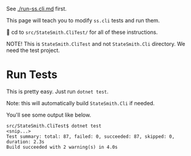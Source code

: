 See [./run-ss.cli.md](./run-ss.cli.md) first.

This page will teach you to modify `ss.cli` tests and run them.

🚩 cd to `src/StateSmith.CliTest/` for all of these instructions.

NOTE! This is `StateSmith.CliTest` and not `StateSmith.Cli` directory. We need the test project.

# Run Tests
This is pretty easy. Just run `dotnet test`.

Note: this will automatically build `StateSmith.Cli` if needed.

You'll see some output like below.

```shell
src/StateSmith.CliTest$ dotnet test
<snip...>
Test summary: total: 87, failed: 0, succeeded: 87, skipped: 0, duration: 2.3s
Build succeeded with 2 warning(s) in 4.0s
```
